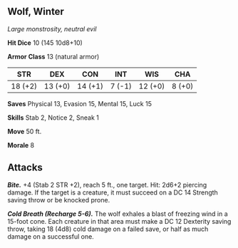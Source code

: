 ## Wolf, Winter

*Large monstrosity, neutral evil*

**Hit Dice** 10 (145 10d8+10)

**Armor Class** 13 (natural armor)

| STR     | DEX     | CON     | INT     | WIS     | CHA     |
|---------|---------|---------|---------|---------|---------|
| 18 (+2) | 13 (+0) | 14 (+1) |  7 (-1) | 12 (+0) |  8 (+0) |

**Saves** Physical 13, Evasion 15, Mental 15, Luck 15

**Skills** Stab 2, Notice 2, Sneak 1

**Move** 50 ft.

**Morale** 8

## Attacks

***Bite.*** +4 (Stab 2 STR +2), reach 5 ft., one target. Hit: 2d6+2 piercing damage. If the target is a creature, it must succeed on a DC 14 Strength saving throw or be knocked prone.

***Cold Breath (Recharge 5-6).*** The wolf exhales a blast of freezing wind in a 15-foot cone. Each creature in that area must make a DC 12 Dexterity saving throw, taking 18 (4d8) cold damage on a failed save, or half as much damage on a successful one.

